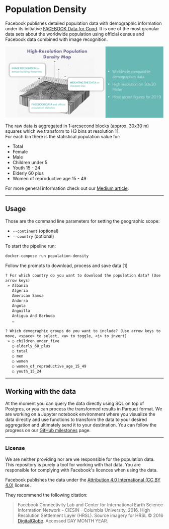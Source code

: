 # Population Density

Facebook publishes detailed population data with demographic information under its initiative 
[FACEBOOK Data for Good](https://dataforgood.fb.com/tools/population-density-maps/).
It is one of the most granular data sets about the worldwide population using official census and Facebook data combined 
with image recognition.

![Population Density Overview](../../../docs/images/population_density_overview.png)

The raw data is aggregated in 1-arcsecond blocks (approx. 30x30 m) squares which we transform to H3 bins at 
resolution 11.<br/>
For each bin there is the statistical population value for:
- Total
- Female
- Male
- Children under 5
- Youth 15 - 24
- Elderly 60 plus
- Women of reproductive age 15 - 49

For more general information check out our 
[Medium article](https://medium.com/kuwala-io/querying-the-most-granular-demographics-dataset-62da16b441a8). 

---

## Usage

Those are the command line parameters for setting the geographic scope:

- `--continent` (optional)
- `--country` (optional)

To start the pipeline run:

```zsh
docker-compose run population-density
```

Follow the prompts to download, process and save data [1]

```console
? For which country do you want to download the population data? (Use arrow keys)
 » Albania
   Algeria
   American Samoa
   Andorra
   Angola
   Anguilla
   Antigua And Barbuda
   …
   
? Which demographic groups do you want to include? (Use arrow keys to move, <space> to select, <a> to toggle, <i> to invert)
 » ○ children_under_five
   ○ elderly_60_plus
   ○ total
   ○ men
   ○ women
   ○ women_of_reproductive_age_15_49
   ○ youth_15_24
```

---

## Working with the data

At the moment you can query the data directly using SQL on top of Postgres, or you can process the transformed results 
in Parquet format. We are working on a Jupyter notebook environment where you visualize the data directly and use 
functions to transform the data to your desired aggregation and ultimately send it to your destination. You can follow 
the progress on our [GitHub milestones](https://github.com/kuwala-io/kuwala/milestones) page.

---
### License

We are neither providing nor are we responsible for the population data. This repository is purely a tool for working 
with that data. You are responsible for complying with Facebook's licences when using the data.

Facebook publishes the data under the 
[Attribution 4.0 International (CC BY 4.0)](https://creativecommons.org/licenses/by/4.0/) license.

They recommend the following citation:
> Facebook Connectivity Lab and Center for International Earth Science Information Network - CIESIN - Columbia 
> University. 2016. High Resolution Settlement Layer (HRSL). Source imagery for HRSL © 2016 
> [DigitalGlobe](http://explore.digitalglobe.com/Basemap-Vivid.html). Accessed DAY MONTH YEAR.